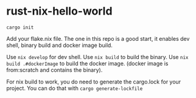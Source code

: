 # rust-nix-hello-world

```
cargo init
```

Add your flake.nix file. The one in this repo is a good start, it enables dev shell, binary build and docker image build. 

Use ```nix develop``` for dev shell.
Use ```nix build``` to build the binary.
Use ```nix build .#dockerImage``` to build the docker image. (docker image is from:scratch and contains the binary).

For nix build to work, you do need to generate the cargo.lock for your project. You can do that with ```cargo generate-lockfile```